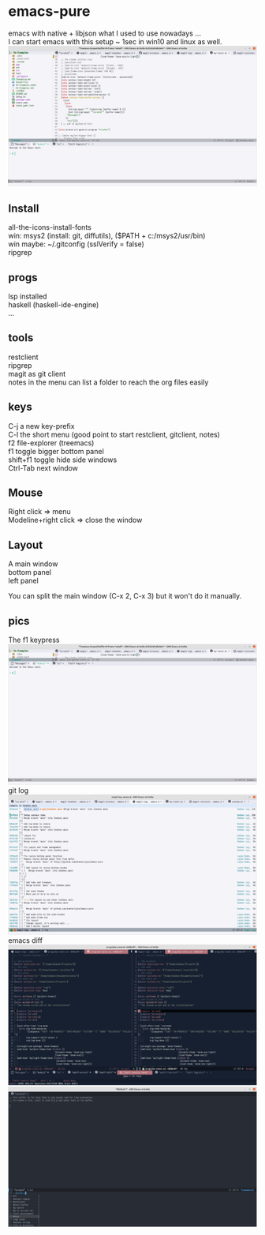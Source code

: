 # emacs-pure
emacs with native + libjson what I used to use nowadays ...   
I can start emacs with this setup ~ 1sec in win10 and linux as well.   
![img1](/emacs1.png)
## Install   
all-the-icons-install-fonts   
win: msys2 (install: git, diffutils), ($PATH + c:/msys2/usr/bin)   
win maybe: ~/.gitconfig (sslVerify = false)   
ripgrep   

## progs
lsp installed   
haskell (haskell-ide-engine)   
...

## tools
restclient   
ripgrep   
magit as git client   
notes in the menu can list a folder to reach the org files easily   

## keys
C-j a new key-prefix   
C-l the short menu (good point to start restclient, gitclient, notes)   
f2 file-explorer (treemacs)   
f1 toggle bigger bottom panel   
shift+f1 toggle hide side windows   
Ctrl-Tab next window   

## Mouse
Right click => menu   
Modeline+right click => close the window   

## Layout
A main window   
bottom panel   
left panel   

You can split the main window (C-x 2, C-x 3) but it won't do it manually.   

## pics
The f1 keypress   
![img2](/emacs2.png)
git log   
![img3](/emacs3.png)
emacs diff   
![img4](/emacs4.png)
![img5](/emacs5.png)
